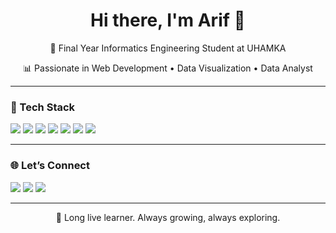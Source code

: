 <h1 align="center">Hi there, I'm Arif 👋</h1>
<p align="center">🌸 Final Year Informatics Engineering Student at UHAMKA</p>
<p align="center">📊 Passionate in Web Development • Data Visualization • Data Analyst</p>

---

### 🔧 Tech Stack

<p align="left">
  <img src="https://img.shields.io/badge/-Python-FCD5CE?style=for-the-badge&logo=python&logoColor=black">
  <img src="https://img.shields.io/badge/-JavaScript-FFE0AC?style=for-the-badge&logo=javascript&logoColor=black">
  <img src="https://img.shields.io/badge/-Node.js-CBF1F5?style=for-the-badge&logo=node.js&logoColor=black">
  <img src="https://img.shields.io/badge/-HTML5-EADFB4?style=for-the-badge&logo=html5&logoColor=black">
  <img src="https://img.shields.io/badge/-CSS3-DBDFFA?style=for-the-badge&logo=css3&logoColor=black">
  <img src="https://img.shields.io/badge/-PostgreSQL-F9F3DF?style=for-the-badge&logo=postgresql&logoColor=black">
  <img src="https://img.shields.io/badge/-MySQL-D2E0FB?style=for-the-badge&logo=mysql&logoColor=black">
</p>

---

### 🌐 Let’s Connect
<p align="left">
  <a href="in/muhamad-saiful-arif-8529432a2"><img src="https://img.shields.io/badge/LinkedIn- pastel?style=flat&logo=linkedin&logoColor=black&color=DBDFFA"></a>
  <a href="https://public.tableau.com/app/profile/muhamad.saiful.arif/vizzes"><img src="https://img.shields.io/badge/Tableau%20Public-F9F3DF?style=flat&logo=tableau&logoColor=black&color=F9F3DF"></a>
  <a href="https://bit.ly/IG_m_saiarf14"><img src="https://img.shields.io/badge/Instagram- pastel?style=flat&logo=instagram&logoColor=black&color=FCD5CE"></a>
</p>

---

<sub><center>🧠 Long live learner. Always growing, always exploring.</center></sub>
